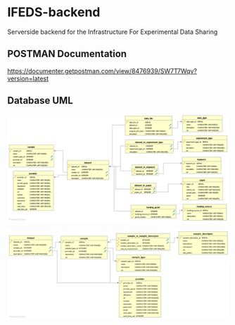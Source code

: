 # IFEDS-backend
Serverside backend for the Infrastructure For Experimental Data Sharing

## POSTMAN Documentation
https://documenter.getpostman.com/view/8476939/SW7T7Wqv?version=latest

## Database UML

![alt text](db/Dataset_section.png)

![alt text](db/Sample_section.png)
